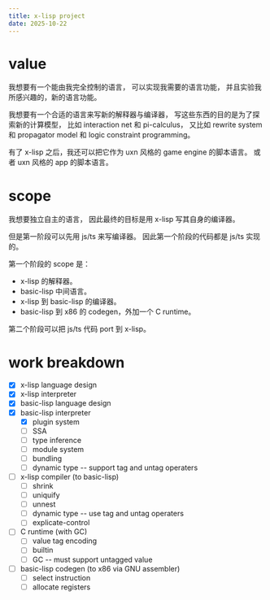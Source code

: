 ```yaml
---
title: x-lisp project
date: 2025-10-22
---
```


# value

我想要有一个能由我完全控制的语言，
可以实现我需要的语言功能，
并且实验我所感兴趣的，新的语言功能。

我想要有一个合适的语言来写新的解释器与编译器，
写这些东西的目的是为了探索新的计算模型，
比如 interaction net 和 pi-calculus，
又比如 rewrite system 和 propagator model
和 logic constraint programming。

有了 x-lisp 之后，我还可以把它作为
uxn 风格的 game engine 的脚本语言。
或者 uxn 风格的 app 的脚本语言。

# scope

我想要独立自主的语言，
因此最终的目标是用 x-lisp 写其自身的编译器。

但是第一阶段可以先用 js/ts 来写编译器。
因此第一个阶段的代码都是 js/ts 实现的。

第一个阶段的 scope 是：

- x-lisp 的解释器。
- basic-lisp 中间语言。
- x-lisp 到 basic-lisp 的编译器。
- basic-lisp 到 x86 的 codegen，外加一个 C runtime。

第二个阶段可以把 js/ts 代码 port 到 x-lisp。

# work breakdown

- [x] x-lisp language design
- [x] x-lisp interpreter
- [x] basic-lisp language design
- [x] basic-lisp interpreter
  - [x] plugin system
  - [ ] SSA
  - [ ] type inference
  - [ ] module system
  - [ ] bundling
  - [ ] dynamic type -- support tag and untag operaters
- [ ] x-lisp compiler (to basic-lisp)
  - [ ] shrink
  - [ ] uniquify
  - [ ] unnest
  - [ ] dynamic type -- use tag and untag operaters
  - [ ] explicate-control
- [ ] C runtime (with GC)
  - [ ] value tag encoding
  - [ ] builtin
  - [ ] GC -- must support untagged value
- [ ] basic-lisp codegen (to x86 via GNU assembler)
  - [ ] select instruction
  - [ ] allocate registers

